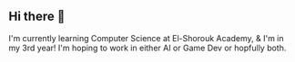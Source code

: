 ## Hi there 👋
I'm currently learning Computer Science at El-Shorouk Academy, & I'm in my 3rd year!
I'm hoping to work in either AI or Game Dev or hopfully both.
<!--
**MBOmran/MBOmran** is a ✨ _special_ ✨ repository because its `README.md` (this file) appears on your GitHub profile.

Here are some ideas to get you started:

- 🔭 I’m currently working on ...
- 🌱 I’m currently learning ...
- 👯 I’m looking to collaborate on ...
- 🤔 I’m looking for help with ...
- 💬 Ask me about ...
- 📫 How to reach me: ...
- 😄 Pronouns: ...
- ⚡ Fun fact: ...
-->
